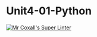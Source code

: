 # Unit4-01-Python
[![Mr Coxall's Super Linter](https://github.com/ICS3U-C-Programming-JackT/Unit4-01-Python/workflows/Mr%20Coxall's%20Super%20Linter/badge.svg)](https://github.com/ICS3U-C-Programming-JackT/Unit4-01-Python/actions/)
